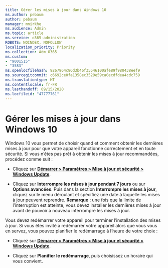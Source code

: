 ```yaml
---
title: Gérer les mises à jour dans Windows 10
ms.author: pebaum
author: pebaum
manager: mnirkhe
ms.audience: Admin
ms.topic: article
ms.service: o365-administration
ROBOTS: NOINDEX, NOFOLLOW
localization_priority: Priority
ms.collection: Adm_O365
ms.custom:
- "9001515"
- "3583"
ms.openlocfilehash: 9267964c86d3b46f35546100afe89f980438eef9
ms.sourcegitcommit: c6692ce0fa1358ec3529e59ca0ecdfdea4cdc759
ms.translationtype: HT
ms.contentlocale: fr-FR
ms.lasthandoff: 09/15/2020
ms.locfileid: "47777761"
---
```

# <a name="manage-updates-in-windows-10"></a>Gérer les mises à jour dans Windows 10

Windows 10 vous permet de choisir quand et comment obtenir les dernières mises à jour pour que votre appareil fonctionne correctement et en toute sécurité. Si vous n’êtes pas prêt à obtenir les mises à jour recommandées, procédez comme suit :

- Cliquez sur **[Démarrer > Paramètres > Mise à jour et sécurité > Windows Update](ms-settings:windowsupdate)**.

- Cliquez sur **Interrompre les mises à jour pendant 7 jours** ou sur **Options avancées**. Puis dans la section **Interrompre les mises à jour**, cliquez sur le menu déroulant et spécifiez une date à laquelle les mises à jour peuvent reprendre. **Remarque** : une fois que la limite de l’interruption est atteinte, vous devez installer les dernières mises à jour avant de pouvoir à nouveau interrompre les mises à jour.

Vous devez redémarrer votre appareil pour terminer l’installation des mises à jour. Si vous êtes invité à redémarrer votre appareil alors que vous vous en servez, vous pouvez planifier le redémarrage à l’heure de votre choix :

- Cliquez sur **[Démarrer > Paramètres > Mise à jour et sécurité > Windows Update](ms-settings:windowsupdate)**.

- Cliquez sur **Planifier le redémarrage**, puis choisissez un horaire qui vous convient.
